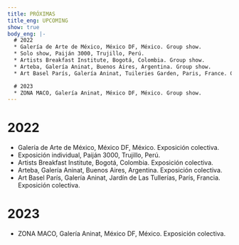 ```yaml
---
title: PRÓXIMAS
title_eng: UPCOMING
show: true
body_eng: |-
  # 2022
  * Galería de Arte de México, México DF, México. Group show.
  * Solo show, Paiján 3000, Trujillo, Perú.
  * Artists Breakfast Institute, Bogotá, Colombia. Group show.
  * Arteba, Galería Aninat, Buenos Aires, Argentina. Group show.
  * Art Basel París, Galería Aninat, Tuileries Garden, Paris, France. Group show

  # 2023
  * ZONA MACO, Galería Aninat, México DF, México. Group show.
---
```

# 2022
* Galería de Arte de México, México DF, México. Exposición colectiva.
* Exposición individual, Paiján 3000, Trujillo, Perú.
* Artists Breakfast Institute, Bogotá, Colombia. Exposición colectiva.
* Arteba, Galería Aninat, Buenos Aires, Argentina. Exposición colectiva.
* Art Basel París, Galería Aninat, Jardín de Las Tullerías, París, Francia. Exposición colectiva.

# 2023
* ZONA MACO, Galería Aninat, México DF, México. Exposición colectiva.